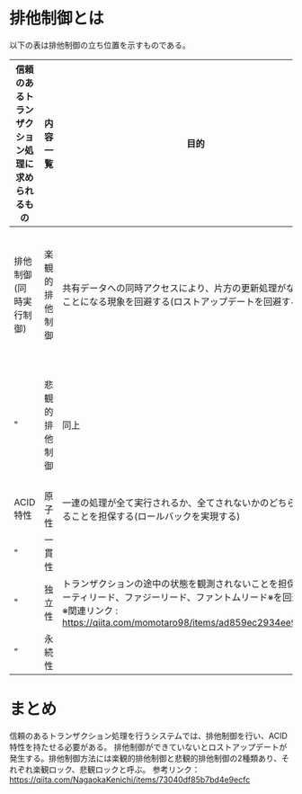 # 排他制御とは
以下の表は排他制御の立ち位置を示すものである。

| 信頼のあるトランザクション処理に求められるもの | 内容一覧 | 目的 | RDB | Cassandra | 備考 |
----|---- |---- |---- |---- |---- 
| 排他制御(同時実行制御) | 楽観的排他制御 | 共有データへの同時アクセスにより、片方の更新処理がなかったことになる現象を回避する(ロストアップデートを回避する) | 可能 | 可能※Cassandraがサポートする軽量トランザクションにより実現可能だが、レイテンシが4倍になる | 参考リンク https://docs.datastax.com/ja/dse/5.1/dse-arch/datastax_enterprise/dbInternals/dbIntLtwtTransactions.html |
| " | 悲観的排他制御 | 同上 |可能|可能 ※別のOSSと組み合わせて実現可能だが、レイテンシ悪化＋場合によっては単一障害点あり。|参考リンク(ぐるなびの導入事例) https://www.slideshare.net/haketa/cassandra-cassandra-summit2014jpn|
| ACID特性 | 原子性 | 一連の処理が全て実行されるか、全てされないかのどちらかであることを担保する(ロールバックを実現する) |持つ|持たない||
| " | 一貫性 |  |持つ|持つ||
| " | 独立性 | トランザクションの途中の状態を観測されないことを担保する(ダーティリード、ファジーリード、ファントムリード※を回避する) ※関連リンク : https://qiita.com/momotaro98/items/ad859ec2934ee98540fb |持つ|持たない||
| " | 永続性 |  |持つ|持つ||

# まとめ
信頼のあるトランザクション処理を行うシステムでは、排他制御を行い、ACID特性を持たせる必要がある。
排他制御ができていないとロストアップデートが発生する。排他制御方法には楽観的排他制御と悲観的排他制御の2種類あり、それぞれ楽観ロック、悲観ロックと呼ぶ。
参考リンク：https://qiita.com/NagaokaKenichi/items/73040df85b7bd4e9ecfc
